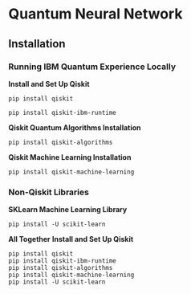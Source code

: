 # Quantum Neural Network

## Installation

### Running IBM Quantum Experience Locally

**Install and Set Up Qiskit**

```
pip install qiskit
```

```
pip install qiskit-ibm-runtime
```

**Qiskit Quantum Algorithms Installation**

```
pip install qiskit-algorithms
```

**Qiskit Machine Learning Installation**

```
pip install qiskit-machine-learning
```

### Non-Qiskit Libraries

**SKLearn Machine Learning Library**

```
pip install -U scikit-learn
```

**All Together**
**Install and Set Up Qiskit**

```
pip install qiskit
pip install qiskit-ibm-runtime
pip install qiskit-algorithms
pip install qiskit-machine-learning
pip install -U scikit-learn
```